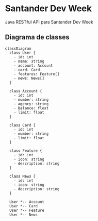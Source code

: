 # Santander Dev Week
Java RESTful API para Santander Dev Week

## Diagrama de classes

```mermaid
classDiagram
  class User {
    - id: int
    - name: string
    - account: Account
    - card: Card
    - features: Feature[]
    - news: News[]
  }

  class Account {
    - id: int
    - number: string
    - agency: string
    - balance: float
    - limit: float
  }

  class Card {
    - id: int
    - number: string
    - limit: float
  }

  class Feature {
    - id: int
    - icon: string
    - description: string
  }

  class News {
    - id: int
    - icon: string
    - description: string
  }

  User *-- Account
  User *-- Card
  User *-- Feature
  User *-- News
```
